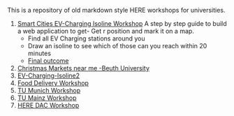 This is a repository of old markdown style HERE workshops for universities.
1) [Smart Cities EV-Charging Isoline Workshop](/Smart_Cities_EV_Charging)
   A step by step guide to build a web application to 
get- Get r position and mark it on a map. 
   - Find all EV Charging stations around you 
   - Draw an isoline to see which of those can you reach within 20 minutes
   - [Final outcome](https://kuberaspeaking.github.io/HERE-JS-workshop/Smart_Cities_EV_Charging)
2) [Christmas Markets near me -Beuth University](HERE-Beuth)
3) [EV-Charging-Isoline2](HERE-EV-Isoline)
4) [Food Delivery Workshop](FoodDeliveryWithHERE)
5) [TU Munich Workshop](tuMunichWorkshop)
6) [TU Mainz Workshop](TU_Mainz)
7) [HERE DAC Workshop](HERE_DAC_Workshop)
